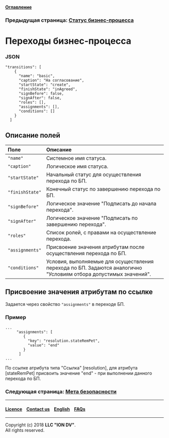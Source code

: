 #### [Оглавление](/docs/ru/index.md)

### Предыдущая страница: [Статус бизнес-процесса](/docs/ru/2_system_description/metadata_structure/meta_workflows/status_wf.md)

# Переходы бизнес-процесса

### JSON
```
"transitions": [
    {
      "name": "basic",
      "caption": "На согласование",
      "startState": "create",
      "finishState": "inAgreed",
      "signBefore": false,
      "signAfter": false,
      "roles": [],
      "assignments": [],
      "conditions": []
    }
  ]
```
## Описание полей 

| Поле |Описание  |
|:-----|:-----------|
|`"name"`|  Системное имя статуса.|
|`"caption"`| Логическое имя статуса.|
|`"startState"`| Начальный статус для осуществления перехода по БП. |
|`"finishState"`|  Конечный статус по завершению перехода по БП. |
|`"signBefore"`| Логическое значение "Подписать до начала перехода". |
|`"signAfter"`|  Логическое значение "Подписать по завершению перехода". |
|`"roles"` |  Список ролей, с правами на осуществление перехода. |
| `"assignments"`| Присвоение значения атрибутам после осуществления перехода по БП. |
| `"conditions"` | Условия, выполняемые для осуществления перехода по БП. Задаются аналогично "Условиям отбора допустимых значений". |

## Присвоение значения атрибутам по ссылке

Задается через свойство `"assignments"` в переходе БП. 

### Пример

```
...
     "assignments": [
        {
          "key": "resolution.stateRemPet",
          "value": "end"
        }
      ]
...

```
По ссылке атрибута типа "Ссылка" [resolution], для атрибута [stateRemPet] присвоить значение "end" - при выполнении данного перехода по БП.

### Следующая страница: [Мета безопасности](/docs/ru/2_system_description/metadata_structure/meta_security/meta_security.md)

--------------------------------------------------------------------------  


 #### [Licence](/LICENCE.md) &ensp;  [Contact us](https://iondv.com) &ensp;  [English](/docs/en/2_system_description/metadata_structure/meta_workflows/transitions_wf.md)   &ensp; [FAQs](/faqs.md)  <div><img src="https://mc.iondv.com/watch/local/docs/framework" style="position:absolute; left:-9999px;" height=1 width=1 alt="iondv metrics"></div>
 
 --------------------------------------------------------------------------  

Copyright (c) 2018 **LLC "ION DV"**.  
All rights reserved. 